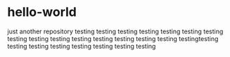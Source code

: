 # hello-world
just another repository
 testing testing testing testing
 testing testing testing testing
 testing testing testing testing
 testing testing testing testingtesting testing testing testing
 testing testing testing testing
 
 
